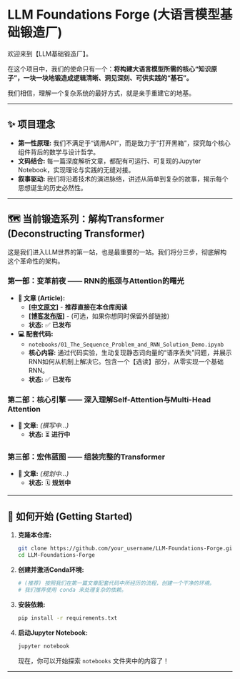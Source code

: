 # LLM Foundations Forge (大语言模型基础锻造厂)

欢迎来到【LLM基础锻造厂】。

在这个项目中，我们的使命只有一个：**将构建大语言模型所需的核心“知识原子”，一块一块地锻造成逻辑清晰、洞见深刻、可供实践的“基石”。**

我们相信，理解一个复杂系统的最好方式，就是亲手重建它的地基。

---

## ✨ 项目理念

*   **第一性原理:** 我们不满足于“调用API”，而是致力于“打开黑箱”，探究每个核心组件背后的数学与设计哲学。
*   **文码结合:** 每一篇深度解析文章，都配有可运行、可复现的Jupyter Notebook，实现理论与实践的无缝对接。
*   **叙事驱动:** 我们将沿着技术的演进脉络，讲述从简单到复杂的故事，揭示每个思想诞生的历史必然性。

---

## 🗺️ 当前锻造系列：解构Transformer (Deconstructing Transformer)

这是我们进入LLM世界的第一站，也是最重要的一站。我们将分三步，彻底解构这个革命性的架构。

### **第一部：变革前夜 —— RNN的瓶颈与Attention的曙光**

*   **📖 文章 (Article):** 
     *   [**[中文原文]**](./articles/01_Why_Transformer.md) - **推荐直接在本仓库阅读**
    *   [**[博客发布版]**](https://blog.csdn.net/xuderkk/article/details/153396195?spm=1001.2014.3001.5502) - (可选，如果你想同时保留外部链接)
    *   **状态:** ✅ **已发布**
*   **💻 配套代码:**
    *   `notebooks/01_The_Sequence_Problem_and_RNN_Solution_Demo.ipynb`
    *   **核心内容:** 通过代码实验，生动复现静态词向量的“语序丢失”问题，并展示RNN如何从机制上解决它。包含一个【选读】部分，从零实现一个基础RNN。
    *   **状态:** ✅ **已发布**

### **第二部：核心引擎 —— 深入理解Self-Attention与Multi-Head Attention**

*   **📖 文章:** *(撰写中...)*
    *   **状态:** ⏳ **进行中**

### **第三部：宏伟蓝图 —— 组装完整的Transformer**

*   **📖 文章:** *(规划中...)*
    *   **状态:** 🗓️ **规划中**

---

## 🚀 如何开始 (Getting Started)

1.  **克隆本仓库:**
    ```bash
    git clone https://github.com/your_username/LLM-Foundations-Forge.git
    cd LLM-Foundations-Forge
    ```

2.  **创建并激活Conda环境:**
    ```bash
    # (推荐) 按照我们在第一篇文章配套代码中所经历的流程，创建一个干净的环境。
    # 我们推荐使用 conda 来处理复杂的依赖。
    ```

3.  **安装依赖:**
    ```bash
    pip install -r requirements.txt
    ```

4.  **启动Jupyter Notebook:**
    ```bash
    jupyter notebook
    ```
    现在，你可以开始探索 `notebooks` 文件夹中的内容了！

---